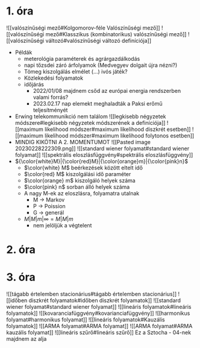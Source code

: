 # 1. óra

![[valószínűségi mező#Kolgomorov-féle Valószínűségi mező]]
![[valószínűségi mező#Klasszikus (kombinatorikus) valószínűségi mező]]
![[valószínűségi változó#valószínűségi változó definíciója]]
- Példák
	- meterológia paraméterek és agrárgazdálkodás
	- napi tőzsdei záró árfolyamok (Medvegyev dolgait újra nézni?)
	- Tömeg kiszolgálás elmélet (...) ivós játék?
	- Közlekedési folyamatok
	- időjárás
		- 2022/01/08 majdnem csőd az európai energia rendszerben valami forrás?
		- 2023.02.17 nap elemekt meghaladták a Paksi erőmű teljesítményét
- Erwing telekommunikció nem találom
![[legkisebb négyzetek módszere#legkisebb négyzetek módszerének a definíciója]]
![[maximum likelihood módszer#maximum likelihood diszkrét esetben]]
![[maximum likelihood módszer#maximum likelihood folytonos esetben]]
- MINDIG KIKÖTNI A 2. MOMENTUMOT
![[Pasted image 20230228222309.png]]
![[standard wiener folyamat#standard wiener folyamat]]
![[spektrális eloszlásfüggvény#spektrális eloszlásfüggvény]]
- ${\color{white}M}|{\color{red}M}|{\color{orange}m}|{\color{pink}n}$
	- $\color{white} M$ beérkezések között eltelt idő
	- $\color{red} M$ kiszolgálási idő paraméter
	- $\color{orange} m$ kiszolgáló helyek száma
	- $\color{pink} n$ sorban álló helyek száma
	- A nagy M-ek az eloszlásra, folyamatra utalnak
		- M -> Markov
		- P -> Poission
		- G -> generál
	- $M|M|m|\infty = M|M|m$ 
		- nem jelöljük a végtelent
# 2. óra
# 3. óra
![[tágabb értelemben stacionárius#tágabb értelemben stacionárius]]
![[időben diszkrét folyamatok#időben diszkrét folyamatok]]
![[standard wiener folyamat#standard wiener folyamat]]
![[lineáris folyamatok#lineáris folyamatok]]
![[kovaranciafüggvény#kovarianciafüggvény]]
![[harmonikus folyamat#harmonikus folyamat]]
![[lineáris folyamatok#Kauzális folyamatok]]
![[ARMA folyamat#ARMA folyamat]]
![[ARMA folyamat#ARMA kauzális folyamat]]
![[lineáris szűrő#lineáris szűrő]]
Ez a Sztocha - 04-nek majdnem az alja